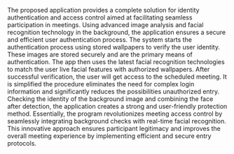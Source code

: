 The proposed application provides a complete solution for identity authentication and access control aimed at facilitating seamless participation in meetings. Using advanced image analysis and facial recognition technology in the background, the application ensures a secure and efficient user authentication process.
The system starts the authentication process using stored wallpapers to verify the user identity. These images are stored securely and are the primary means of authentication. The app then uses the latest facial recognition technologies to match the user live facial features with authorized wallpapers. After successful verification, the user will get access to the scheduled meeting. It is simplified the procedure eliminates the need for complex login information and significantly reduces the possibilities unauthorized entry. Checking the identity of the background image and combining the face after detection, the application creates a strong and user-friendly protection method. Essentially, the program revolutionizes meeting access control by seamlessly integrating background checks with real-time facial recognition. This innovative approach ensures participant legitimacy and improves the overall meeting experience by implementing efficient and secure entry protocols. 
